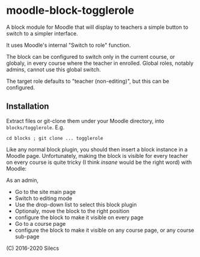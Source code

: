 moodle-block-togglerole
=======================

A block module for Moodle that will display to teachers
a simple button to switch to a simpler interface.

It uses Moodle's internal "Switch to role" function.

The block can be configured to switch only in the current course,
or globaly, in every course where the teacher in enrolled.
Global roles, notably admins, cannot use this global switch.

The target role defaults to "teacher (non-editing)",
but this can be configured.


## Installation

Extract files or git-clone them under your Moodle directory,
into `blocks/togglerole`. E.g.

`cd blocks ; git clone ... togglerole`

Like any normal block plugin, you should then insert a block instance
in a Moodle page. Unfortunately, making the block is visible for every teacher on every course
is quite tricky (I think *insane* would be the right word) with Moodle:

As an admin,

- Go to the site main page
- Switch to editing mode
- Use the drop-down list to select this block plugin
- Optionaly, move the block to the right position
- configure the block to make it visible on every page
- Go to a course page
- configure the block to make it visible on any course page, or any course sub-page

(C) 2016-2020 Silecs 

